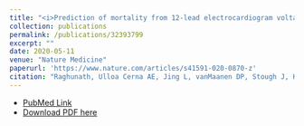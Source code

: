 ```yaml
---
title: "<i>Prediction of mortality from 12-lead electrocardiogram voltage data using a deep neural network.</i>"
collection: publications
permalink: /publications/32393799
excerpt: ""
date: 2020-05-11
venue: "Nature Medicine"
paperurl: 'https://www.nature.com/articles/s41591-020-0870-z'
citation: "Raghunath, Ulloa Cerna AE, Jing L, vanMaanen DP, Stough J, Hartzel DN, Leader JB, Kirchner HL, Stumpe MC, Hafez A, Nemani A, Carbonati T, <b>Johnson KW</b>, Young K, Good CW, Pfeifer JM, Patel AA, Delisle BP, Alsaid A, Beer D, Haggerty CM, Fornwalt BK. Prediction of mortality from 12-lead electrocardiogram voltage data using a deep neural network. Nat Med. 2020 May 11. doi: 10.1038/s41591-020-0870-z. [Epub ahead of print]"
---
```


* [PubMed Link](https://www.ncbi.nlm.nih.gov/pubmed/32393799)
* [Download PDF here](https://kippjohnson.com/files/32393799.pdf)

<script type='text/javascript' src='https://d1bxh8uas1mnw7.cloudfront.net/assets/embed.js'></script>
<div class='altmetric-embed' data-badge-type="medium-donut" data-doi="10.1038/s41591-020-0870-z" data-hide-no-mentions="true" data-hide-less-than="1" class="altmetric-embed"></div>

